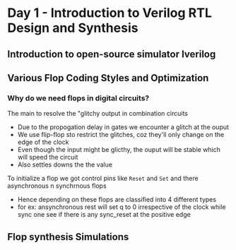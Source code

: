 # Day 1 - Introduction to Verilog RTL Design and Synthesis
## Introduction to open-source simulator Iverilog


## Various Flop Coding Styles and Optimization
### Why do we need flops in digital circuits?

The main to resolve the "glitchy output in combination circuits
* Due to the propogation delay in gates we encounter a glitch at the ouput
* We use flip-flop sto restrict the glitches, coz they'll only change on the edge of the clock
* Even though the input might be glicthy, the ouput will be stable which will speed the circuit
* Also settles downs the the value

To initialize a flop we got control pins like `Reset` and `Set` and there  asynchronous n synchrnous flops
* Hence depending on these flops are classified into 4 different types
* for ex: ansynchronous rest will set q to 0 irrespective of the clock while sync one see if there is any sync_reset at the positive edge

## Flop synthesis Simulations

